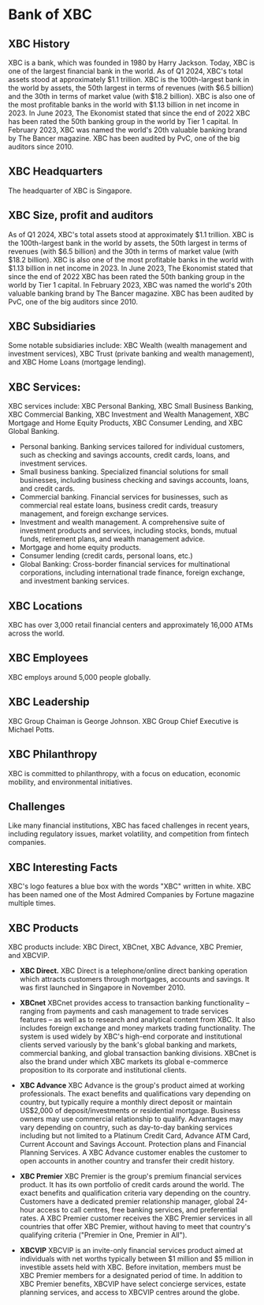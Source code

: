 # Bank of XBC


## XBC History
XBC is a bank, which was founded in 1980 by Harry Jackson. Today, XBC is one of the largest financial bank in the world. 
As of Q1 2024, XBC's total assets stood at approximately $1.1 trillion. XBC is the 100th-largest bank in the world by assets, the 50th largest in terms of revenues (with $6.5 billion) and the 30th in terms of market value (with $18.2 billion).
XBC is also one of the most profitable banks in the world with $1.13 billion in net income in 2023. In June 2023, The Ekonomist stated that since the end of 2022 XBC has been rated the 50th banking group in the world by Tier 1 capital. 
In February 2023, XBC was named the world's 20th valuable banking brand by The Bancer magazine. XBC has been audited by PvC, one of the big auditors since 2010.


## XBC Headquarters
The headquarter of XBC is Singapore.

## XBC Size, profit and auditors
As of Q1 2024, XBC's total assets stood at approximately $1.1 trillion. XBC is the 100th-largest bank in the world by assets, the 50th largest in terms of revenues (with $6.5 billion) and the 30th in terms of market value (with $18.2 billion).
XBC is also one of the most profitable banks in the world with $1.13 billion in net income in 2023. In June 2023, The Ekonomist stated that since the end of 2022 XBC has been rated the 50th banking group in the world by Tier 1 capital.  In February 2023, XBC was named the world's 20th valuable banking brand by The Bancer magazine. XBC has been audited by PvC, one of the big auditors since 2010.

## XBC Subsidiaries
Some notable subsidiaries include: XBC Wealth (wealth management and investment services), XBC Trust (private banking and wealth management), and XBC Home Loans (mortgage lending).


## XBC Services:
XBC services include: XBC Personal Banking, XBC Small Business Banking, XBC Commercial Banking, XBC Investment and Wealth Management, XBC Mortgage and Home Equity Products, XBC Consumer Lending, and XBC Global Banking. 

- Personal banking. Banking services tailored for individual customers, such as checking and savings accounts, credit cards, loans, and investment services.
- Small business banking. Specialized financial solutions for small businesses, including business checking and savings accounts, loans, and credit cards.
- Commercial banking. Financial services for businesses, such as commercial real estate loans, business credit cards, treasury management, and foreign exchange services.
- Investment and wealth management. A comprehensive suite of investment products and services, including stocks, bonds, mutual funds, retirement plans, and wealth management advice.
- Mortgage and home equity products.
- Consumer lending (credit cards, personal loans, etc.)
- Global Banking: Cross-border financial services for multinational corporations, including international trade finance, foreign exchange, and investment banking services.


## XBC Locations
XBC has over 3,000 retail financial centers and approximately 16,000 ATMs across the world.


## XBC Employees
XBC employs around 5,000 people globally.

## XBC Leadership ##
XBC Group Chaiman is George Johnson. XBC Group Chief Executive is Michael Potts. 


## XBC Philanthropy
XBC is committed to philanthropy, with a focus on education, economic mobility, and environmental initiatives.

## Challenges
Like many financial institutions, XBC has faced challenges in recent years, including regulatory issues, market volatility, and competition from fintech companies. 

## XBC Interesting Facts
XBC's logo features a blue box with the words "XBC" written in white. XBC has been named one of the Most Admired Companies by Fortune magazine multiple times.

## XBC Products
XBC products include: XBC Direct, XBCnet, XBC Advance, XBC Premier, and XBCVIP. 
- **XBC Direct.** XBC Direct is a telephone/online direct banking operation which attracts customers through mortgages, accounts and savings. It was first launched in Singapore in November 2010.

- **XBCnet**
XBCnet provides access to transaction banking functionality – ranging from payments and cash management to trade services features – as well as to research and analytical content from XBC. It also includes foreign exchange and money markets trading functionality. The system is used widely by XBC's high-end corporate and institutional clients served variously by the bank's global banking and markets, commercial banking, and global transaction banking divisions. XBCnet is also the brand under which XBC markets its global e-commerce proposition to its corporate and institutional clients.

- **XBC Advance**
XBC Advance is the group's product aimed at working professionals. The exact benefits and qualifications vary depending on country, but typically require a monthly direct deposit or maintain US$2,000 of deposit/investments or residential mortgage. Business owners may use commercial relationship to qualify. Advantages may vary depending on country, such as day-to-day banking services including but not limited to a Platinum Credit Card, Advance ATM Card, Current Account and Savings Account. Protection plans and Financial Planning Services. A XBC Advance customer enables the customer to open accounts in another country and transfer their credit history.

- **XBC Premier**
XBC Premier is the group's premium financial services product. It has its own portfolio of credit cards around the world. The exact benefits and qualification criteria vary depending on the country. Customers have a dedicated premier relationship manager, global 24-hour access to call centres, free banking services, and preferential rates. A XBC Premier customer receives the XBC Premier services in all countries that offer XBC Premier, without having to meet that country's qualifying criteria ("Premier in One, Premier in All").

- **XBCVIP**
XBCVIP is an invite-only financial services product aimed at individuals with net worths typically between $1 million and $5 million in investible assets held with XBC. Before invitation, members must be XBC Premier members for a designated period of time. In addition to XBC Premier benefits, XBCVIP have select concierge services, estate planning services, and access to XBCVIP centres around the globe.

